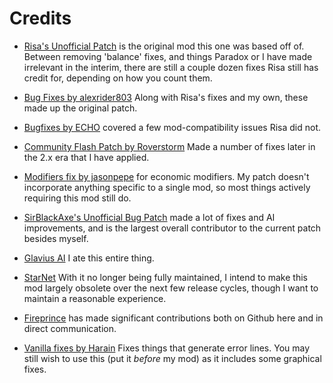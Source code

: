 Credits
=======

* [Risa's Unofficial Patch](https://steamcommunity.com/sharedfiles/filedetails/?id=803752381) is the original mod this one was based off of. Between removing 'balance' fixes, and things Paradox or I have made irrelevant in the interim, there are still a couple dozen fixes Risa still has credit for, depending on how you count them.

* [Bug Fixes by alexrider803](https://steamcommunity.com/sharedfiles/filedetails/?id=1911222615) Along with Risa's fixes and my own, these made up the original patch.

* [Bugfixes by ECHO](https://steamcommunity.com/sharedfiles/filedetails/?id=785269836) covered a few mod-compatibility issues Risa did not.

* [Community Flash Patch by Roverstorm](https://steamcommunity.com/sharedfiles/filedetails/?id=2026808491) Made a number of fixes later in the 2.x era that I have applied.

* [Modifiers fix by jasonpepe](https://steamcommunity.com/sharedfiles/filedetails/?id=1688887083) for economic modifiers. My patch doesn't incorporate anything specific to a single mod, so most things actively requiring this mod still do.

* [SirBlackAxe's Unofficial Bug Patch](https://steamcommunity.com/sharedfiles/filedetails/?id=2848761444) made a lot of fixes and AI improvements, and is the largest overall contributor to the current patch besides myself.

* [Glavius AI](https://steamcommunity.com/sharedfiles/filedetails/?id=1584133829) I ate this entire thing.

* [StarNet](https://steamcommunity.com/workshop/filedetails/?id=1712760331) With it no longer being fully maintained, I intend to make this mod largely obsolete over the next few release cycles, though I want to maintain a reasonable experience.

* [Fireprince](https://github.com/F1r3Pr1nc3) has made significant contributions both on Github here and in direct communication.

* [Vanilla fixes by Harain](https://steamcommunity.com/sharedfiles/filedetails/?id=3013030800&searchtext=vanilla+fixes) Fixes things that generate error lines. You may still wish to use this (put it *before* my mod) as it includes some graphical fixes.
